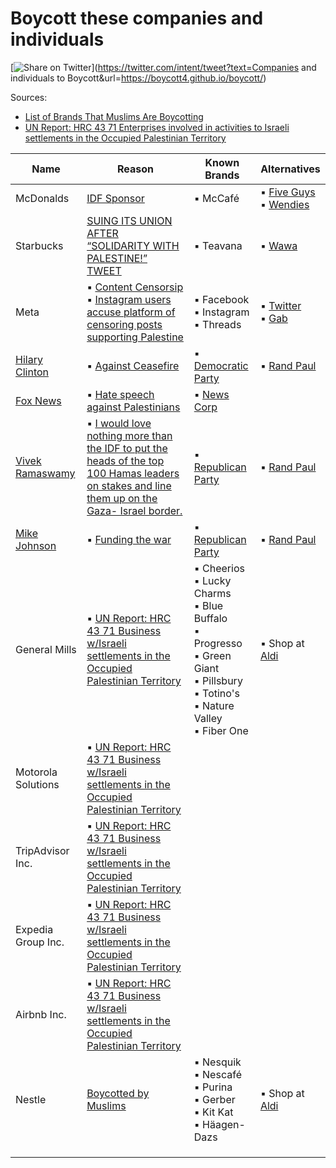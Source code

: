 # Boycott these companies and individuals

[![Share on Twitter](https://img.shields.io/twitter/url?style=social&url=https://boycott4.github.io/boycott/)](https://twitter.com/intent/tweet?text=Companies and individuals to Boycott&url=https://boycott4.github.io/boycott/)

Sources:
- [List of Brands That Muslims Are Boycotting](https://theislamicinformation.com/news/list-of-brands-supporting-israel/)
- [UN Report: HRC 43 71 Enterprises involved in activities to Israeli settlements in the Occupied Palestinian Territory](https://www.ohchr.org/sites/default/files/HRBodies/HRC/RegularSessions/Session43/Documents/A_HRC_43_71.docx)

| Name | Reason | Known Brands | Alternatives |
|-----------------|-----------------|-----------------|-----------------|
| McDonalds | [IDF Sponsor](https://www.freemalaysiatoday.com/category/business/2023/10/18/free-meals-for-israeli-soldiers-divide-mcdonalds-franchises/) | ▪ McCafé  | ▪ [Five Guys](https://www.fiveguys.com/)<br> ▪ [Wendies](https://www.wendys.com/) |
| Starbucks | [SUING ITS UNION AFTER “SOLIDARITY WITH PALESTINE!” TWEET](https://theintercept.com/2023/10/17/starbucks-suing-union-israel-palestine/) | ▪ Teavana | ▪ [Wawa](https://www.wawa.com/) |
| Meta | ▪ [Content Censorsip](https://www.msn.com/en-us/money/news/meta-eradicates-795000-content-pieces-related-to-israel-hamas-war-sees-sevenfold-increase-in-removal-rates/ar-AA1idoxe) <br>▪ [Instagram users accuse platform of censoring posts supporting Palestine](https://www.theguardian.com/technology/2023/oct/18/instagram-palestine-posts-censorship-accusations?ref=upstract.com)| ▪ Facebook<br> ▪ Instagram<br> ▪ Threads | ▪ [Twitter](https://www.twitter.com)<br> ▪ [Gab](https://www.gab.com)|
|[Hilary Clinton](https://en.wikipedia.org/wiki/Hillary_Clinton)|▪ [Against Ceasefire](https://twitter.com/Ramy_Sawma/status/1718968201432740054) | ▪ [Democratic Party](https://en.wikipedia.org/wiki/Democratic_Party_(United_States))| ▪ [Rand Paul](https://en.wikipedia.org/wiki/Rand_Paul)|
|[Fox News](https://en.wikipedia.org/wiki/Fox_News)| ▪ [Hate speech against Palestinians](https://twitter.com/Neolibtears/status/1716874078588711243)|▪ [News Corp](https://en.wikipedia.org/wiki/News_Corp)| |
| [Vivek Ramaswamy](https://en.wikipedia.org/wiki/Vivek_Ramaswamy) | ▪ [I would love nothing more than the IDF to put the heads of the top 100 Hamas leaders on stakes and line them up on the Gaza- Israel border.](https://twitter.com/HananyaNaftali/status/1718511787904278734) | ▪ [Republican Party](https://en.wikipedia.org/wiki/Republican_Party_(United_States)) | ▪ [Rand Paul](https://en.wikipedia.org/wiki/Rand_Paul) |
| [Mike Johnson](https://en.wikipedia.org/wiki/Mike_Johnson_(Louisiana_politician)) | ▪ [Funding the war](https://twitter.com/mtracey/status/1718639998629498929) | ▪ [Republican Party](https://en.wikipedia.org/wiki/Republican_Party_(United_States)) | ▪ [Rand Paul](https://en.wikipedia.org/wiki/Rand_Paul) |
| General Mills | ▪ [UN Report: HRC 43 71 Business w/Israeli settlements in the Occupied Palestinian Territory](https://www.ohchr.org/sites/default/files/HRBodies/HRC/RegularSessions/Session43/Documents/A_HRC_43_71.docx)| ▪ Cheerios<br>▪ Lucky Charms<br>▪ Blue Buffalo<br>▪ Progresso<br>▪ Green Giant<br>▪ Pillsbury<br>▪ Totino's<br>▪ Nature Valley<br>▪ Fiber One<br> | ▪ Shop at [Aldi](https://www.aldi.com/)|
| Motorola Solutions | ▪ [UN Report: HRC 43 71 Business w/Israeli settlements in the Occupied Palestinian Territory](https://www.ohchr.org/sites/default/files/HRBodies/HRC/RegularSessions/Session43/Documents/A_HRC_43_71.docx)| | |
| TripAdvisor Inc. | ▪ [UN Report: HRC 43 71 Business w/Israeli settlements in the Occupied Palestinian Territory](https://www.ohchr.org/sites/default/files/HRBodies/HRC/RegularSessions/Session43/Documents/A_HRC_43_71.docx)| | |
| Expedia Group Inc. | ▪ [UN Report: HRC 43 71 Business w/Israeli settlements in the Occupied Palestinian Territory](https://www.ohchr.org/sites/default/files/HRBodies/HRC/RegularSessions/Session43/Documents/A_HRC_43_71.docx) | | |
| Airbnb Inc. |  ▪ [UN Report: HRC 43 71 Business w/Israeli settlements in the Occupied Palestinian Territory](https://www.ohchr.org/sites/default/files/HRBodies/HRC/RegularSessions/Session43/Documents/A_HRC_43_71.docx)| | | 
| Nestle| [Boycotted by Muslims](https://theislamicinformation.com/news/list-of-brands-supporting-israel/) | ▪ Nesquik<br> ▪ Nescafé<br> ▪ Purina<br> ▪ Gerber<br> ▪ Kit Kat<br> ▪ Häagen-Dazs | ▪ Shop at [Aldi](https://www.aldi.com/)|
| | | |
| | | |
| | | |


